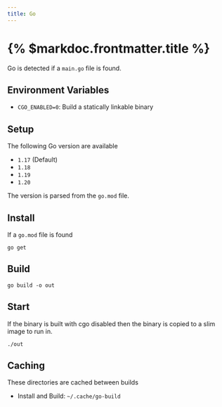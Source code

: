 ```yaml
---
title: Go
---
```


# {% $markdoc.frontmatter.title %}

Go is detected if a `main.go` file is found.

## Environment Variables

- `CGO_ENABLED=0`: Build a statically linkable binary

## Setup

The following Go version are available

- `1.17` (Default)
- `1.18`
- `1.19`
- `1.20`

The version is parsed from the `go.mod` file.

## Install

If a `go.mod` file is found

```
go get
```

## Build

```
go build -o out
```

## Start

If the binary is built with cgo disabled then the binary is copied to a slim image to run in.

```
./out
```

## Caching

These directories are cached between builds

- Install and Build: `~/.cache/go-build`
